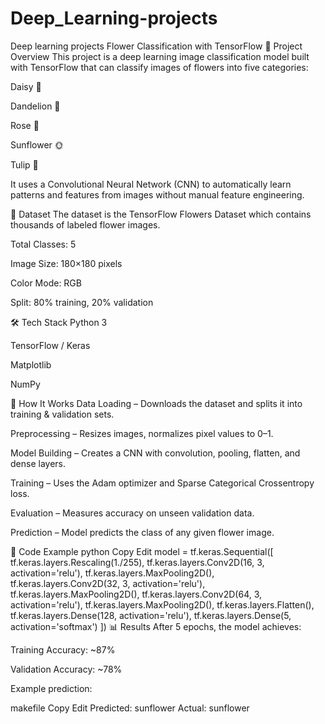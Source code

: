 # Deep_Learning-projects
Deep learning projects
Flower Classification with TensorFlow
📌 Project Overview
This project is a deep learning image classification model built with TensorFlow that can classify images of flowers into five categories:

Daisy 🌼

Dandelion 🌻

Rose 🌹

Sunflower 🌞

Tulip 🌷

It uses a Convolutional Neural Network (CNN) to automatically learn patterns and features from images without manual feature engineering.

📂 Dataset
The dataset is the TensorFlow Flowers Dataset which contains thousands of labeled flower images.

Total Classes: 5

Image Size: 180×180 pixels

Color Mode: RGB

Split: 80% training, 20% validation

🛠 Tech Stack
Python 3

TensorFlow / Keras

Matplotlib

NumPy

🚀 How It Works
Data Loading – Downloads the dataset and splits it into training & validation sets.

Preprocessing – Resizes images, normalizes pixel values to 0–1.

Model Building – Creates a CNN with convolution, pooling, flatten, and dense layers.

Training – Uses the Adam optimizer and Sparse Categorical Crossentropy loss.

Evaluation – Measures accuracy on unseen validation data.

Prediction – Model predicts the class of any given flower image.

📜 Code Example
python
Copy
Edit
model = tf.keras.Sequential([
    tf.keras.layers.Rescaling(1./255),
    tf.keras.layers.Conv2D(16, 3, activation='relu'),
    tf.keras.layers.MaxPooling2D(),
    tf.keras.layers.Conv2D(32, 3, activation='relu'),
    tf.keras.layers.MaxPooling2D(),
    tf.keras.layers.Conv2D(64, 3, activation='relu'),
    tf.keras.layers.MaxPooling2D(),
    tf.keras.layers.Flatten(),
    tf.keras.layers.Dense(128, activation='relu'),
    tf.keras.layers.Dense(5, activation='softmax')
])
📊 Results
After 5 epochs, the model achieves:

Training Accuracy: ~87%

Validation Accuracy: ~78%

Example prediction:

makefile
Copy
Edit
Predicted: sunflower
Actual: sunflower
